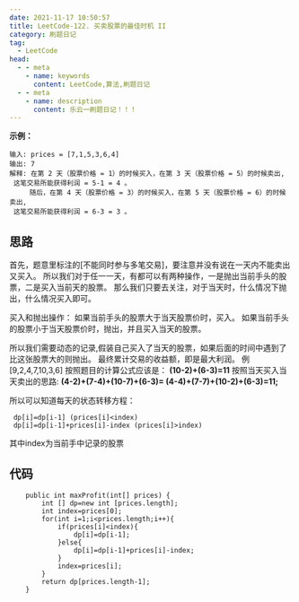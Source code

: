 ```yaml
---
date: 2021-11-17 10:50:57
title: LeetCode-122. 买卖股票的最佳时机 II
category: 刷题日记
tag:
  - LeetCode
head:
  - - meta
    - name: keywords
      content: LeetCode,算法,刷题日记
  - - meta
    - name: description
      content: 乐云一刷题日记！！！
---
```

**示例：**
```
输入: prices = [7,1,5,3,6,4]
输出: 7
解释: 在第 2 天（股票价格 = 1）的时候买入，在第 3 天（股票价格 = 5）的时候卖出,
 这笔交易所能获得利润 = 5-1 = 4 。
     随后，在第 4 天（股票价格 = 3）的时候买入，在第 5 天（股票价格 = 6）的时候卖出,
 这笔交易所能获得利润 = 6-3 = 3 。

```
## 思路
首先，题意里标注的[不能同时参与多笔交易]，要注意并没有说在一天内不能卖出又买入。
所以我们对于任一一天，有都可以有两种操作，一是抛出当前手头的股票，二是买入当前天的股票。
那么我们只要去关注，对于当天时，什么情况下抛出，什么情况买入即可。

买入和抛出操作：
如果当前手头的股票大于当天股票价时，买入。
如果当前手头的股票小于当天股票价时，抛出，并且买入当天的股票。

所以我们需要动态的记录,假装自己买入了当天的股票，如果后面的时间中遇到了比这张股票大的则抛出。
最终累计交易的收益额，即是最大利润。
例 [9,2,4,7,10,3,6]
按照题目的计算公式应该是：
**(10-2)+(6-3)=11**
按照当天买入当天卖出的思路:
**(4-2)+(7-4)+(10-7)+(6-3)= (4-4)+(7-7)+(10-2)+(6-3)=11;**

所以可以知道每天的状态转移方程：
```
 dp[i]=dp[i-1] (prices[i]<index)
 dp[i]=dp[i-1]+prices[i]-index (prices[i]>index)
```
其中index为当前手中记录的股票

## 代码
```
    public int maxProfit(int[] prices) {
        int [] dp=new int [prices.length];
        int index=prices[0];
        for(int i=1;i<prices.length;i++){
            if(prices[i]<index){
                dp[i]=dp[i-1];
            }else{
                dp[i]=dp[i-1]+prices[i]-index;
            }
            index=prices[i];
        }
        return dp[prices.length-1];
    }
```
